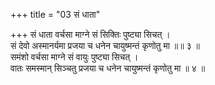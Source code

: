 +++
title = "03 सं धाता"

+++
सं धाता वर्चसा माग्ने सं सिक्तिः पुष्ट्या सिचत् ।  
सं देवो अस्मानर्यमा प्रजया च धनेन चायुष्मन्तं कृणोतु मा ॥॥ ३ ॥  
समंशो वर्चसा माग्ने सं वायुः पुष्ट्या सिचत् ।  
वातः समस्मान् सिञ्चतु प्रजया च धनेन चायुष्मन्तं कृणोतु मा ॥ ४ ॥